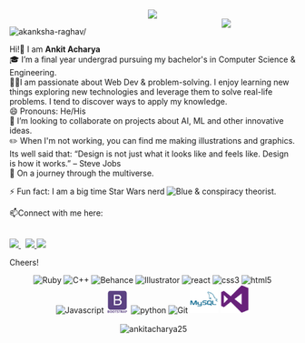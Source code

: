 <div align="center">
<img src="https://user-images.githubusercontent.com/42115530/92640221-9728ca00-f2fa-11ea-8994-c72b26e937de.gif" align="center"/>
</div>
<!-- <img align ="right" src = "https://i.imgur.com/givWeSs.png" width="200"> -->
<img align ="right" src = "https://www.pinclipart.com/picdir/big/148-1489704_obiwan-github-cat-clipart.png" width="130">
<p align="left"> <img src=https://komarev.com/ghpvc/?username=ankitacharya25 alt=akanksha-raghav/></p>
Hi!👋 I am <b>Ankit Acharya</b><br>
🎓 I’m a final year undergrad pursuing my bachelor's in Computer Science & Engineering.<br>
👩‍💻I am passionate about Web Dev & problem-solving. I enjoy learning new things exploring new technologies and leverage them to solve real-life problems. I tend to discover ways to apply my knowledge.<br>
😄 Pronouns: He/His<br>
💞️ I’m looking to collaborate on projects about AI, ML and other innovative ideas.<br>
✏️ When I'm not working, you can find me making illustrations and graphics. <br>
Its well said that:
“Design is not just what it looks like and feels like. Design is how it works.” – Steve Jobs <br>
🌌 On a journey through the multiverse. <br>
<p>
⚡ Fun fact: I am a big time Star Wars nerd <img src=https://emojis.slackmojis.com/emojis/images/1511368775/3217/bluelightsaber.png?1511368775 alt=Blue Lightsaber width="20"/> & conspiracy theorist. <br> </p>
 📫Connect with me here:<br>
 <br />
 <p>
  <a href="https://www.linkedin.com/in/ankit-acharya/">
    <img src="https://img.shields.io/badge/ankit-acharya-386938188?style=flat&logo=linkedin">
  </a> &nbsp; 
  <a href="https://twitter.com/likeprobablyno">
    <img src="https://img.shields.io/badge/@likeprobablyno-30302f?style=flat&logo=twitter">
  </a>
 <!--<a href="https://medium.com/@akanksharaghav">
    <img src="https://img.shields.io/badge/akanksharaghav-30302f?style=flat&logo=medium">-->
  </a>
 <a href="https://dev.to/ankitacharya25">
    <img src="https://img.shields.io/badge/ankitacharya25-30302f?style=flat&logo=dev.to">
  </a>
</p>

Cheers!
<p align="center"><img src =https://icongr.am/devicon/ruby-original.svg?size=128&color=currentColor alt = Ruby width="40" height ="40">
 <img src=https://icongr.am/devicon/cplusplus-plain.svg?size=128&color=0e77b9 alt=C++ width="40" height="40"/>
 <img src=https://icongr.am/devicon/behance-plain.svg?size=128&color=currentColor alt=Behance width="40" height="40"/>
 <img src=https://icongr.am/devicon/illustrator-plain.svg?size=128&color=fbb034 alt=Illustrator width="40" height="40"/>
 <img src=https://icongr.am/devicon/react-original.svg?size=128&color=currentColor alt=react width="40" height="40"/>
 <img src=https://icongr.am/devicon/css3-original.svg?size=128&color=currentColor alt=css3 width="40" height="40"/> 
 <img src=https://icongr.am/devicon/html5-original.svg?size=128&color=currentColor alt=html5 width="40" height="40"/> 
 <img src=https://icongr.am/devicon/javascript-original.svg?size=128&color=currentColor alt=Javascript width="40" height="40"/> 
 <img src=https://raw.githubusercontent.com/devicons/devicon/master/icons/bootstrap/bootstrap-plain-wordmark.svg alt=Bootstrap width="40" height="40"/> 
 <img src=https://icongr.am/devicon/python-original.svg?size=128&color=currentColor alt=python width="50" height="50"/>
 <img src=https://icongr.am/devicon/git-original.svg?size=128&color=currentColor alt=Git width="50" height="50"/>
 <img src=https://raw.githubusercontent.com/devicons/devicon/master/icons/mysql/mysql-plain-wordmark.svg alt=mysql width="50" height="50"/> 
 <img src=https://raw.githubusercontent.com/devicons/devicon/master/icons/visualstudio/visualstudio-plain.svg alt=vs-code width="50" height="50"/></p>
<div align="center">&nbsp;<img align="center" src="https://github-readme-stats.vercel.app/api?username=ankitacharya25&theme=algolia&show_icons=true" alt="ankitacharya25" /></div>


<!-- - 👋 Hi, I’m @ankitacharya25
- 👀 I’m interested in learning the concepts of DS & Algorithms, understand their inner workings.
- 🌱 I’m currently a Computer Science Undergrad.
- 💞️ I’m looking to collaborate on projects about AI, ML and other innovative ideas.
- ✏️ When I'm not working, you can find me making illustrations and graphics 
- 📫 Reach me at: ankitacharya95@gmail.com
 -->
<!---
ankitacharya25/ankitacharya25 is a ✨ special ✨ repository because its `README.md` (this file) appears on your GitHub profile.
You can click the Preview link to take a look at your changes.
--->
